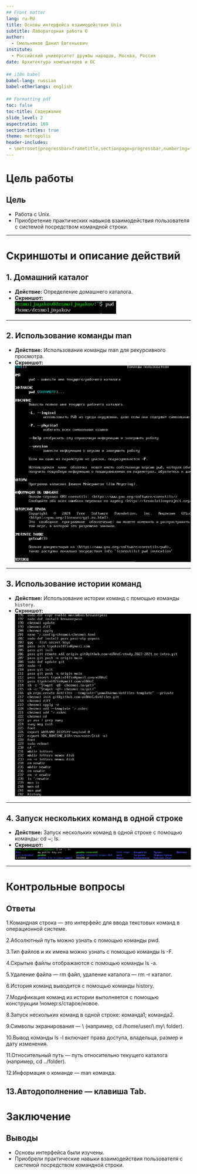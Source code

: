 ```yaml
---
## Front matter
lang: ru-RU
title: Основы интерфейса взаимодействия Unix
subtitle: Лабораторная работа 6
author:
  - Смольняков Данил Евгеньевич
institute:
  - Российский университет дружбы народов, Москва, Россия
date: Архитектура компьютеров и ОС

## i18n babel
babel-lang: russian
babel-otherlangs: english

## Formatting pdf
toc: false
toc-title: Содержание
slide_level: 2
aspectratio: 169
section-titles: true
theme: metropolis
header-includes:
 - \metroset{progressbar=frametitle,sectionpage=progressbar,numbering=fraction}
---
```


# Цель работы

## Цель
- Работа с Unix.
- Приобретение практических навыков взаимодействия пользователя с системой посредством командной строки.

---

# Скриншоты и описание действий

## 1. Домашний каталог
- **Действие:** Определение домашнего каталога.
- **Скриншот:**  
  ![Определние домашнего каталога](screenshot_10.png)

---

## 2. Использование команды man
- **Действие:** Использование команды man для рекурсивного просмотра.
- **Скриншот:**  
  ![Использование команды man](screenshot_1.png)

---

## 3. Использование истории команд
- **Действие:** Использование истории команд с помощью команды `history`.
- **Скриншот:**  
  ![Использование истории команд](screenshot_2.png)

---

## 4. Запуск нескольких команд в одной строке
- **Действие:** Запуск нескольких команд в одной строке c помощью команды: cd ~; ls.
- **Скриншот:**  
  ![Запуск нескольких команд в одной строке](screenshot_3.png)

---

# Контрольные вопросы

## Ответы
1.Командная строка — это интерфейс для ввода текстовых команд в операционной системе.

2.Абсолютный путь можно узнать с помощью команды pwd.

3.Тип файлов и их имена можно узнать с помощью команды ls -F.

4.Скрытые файлы отображаются с помощью команды ls -a.

5.Удаление файла — rm файл, удаление каталога — rm -r каталог.

6.История команд выводится с помощью команды history.

7.Модификация команд из истории выполняется с помощью конструкции !номер:s/старое/новое.

8.Запуск нескольких команд в одной строке: команда1; команда2.

9.Символы экранирования — \ (например, cd /home/user/\ my\ folder).

10.Вывод команды ls -l включает права доступа, владельца, размер и дату изменения.

11.Относительный путь — путь относительно текущего каталога (например, cd ../folder).

12.Информация о команде — man команда.

13.Автодополнение — клавиша Tab.
---

# Заключение

## Выводы
- Основы интерфейса были изучены.
- Приобрели практические навыки взаимодействия пользователя с системой посредством командной строки.